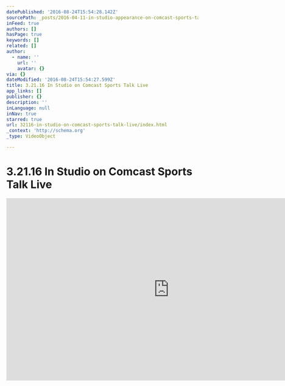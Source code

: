 ```yaml
---
datePublished: '2016-08-24T15:54:28.142Z'
sourcePath: _posts/2016-04-11-in-studio-appearance-on-comcast-sports-talk-live.md
inFeed: true
authors: []
hasPage: true
keywords: []
related: []
author:
  - name: ''
    url: ''
    avatar: {}
via: {}
dateModified: '2016-08-24T15:54:27.599Z'
title: 3.21.16 In Studio on Comcast Sports Talk Live
app_links: []
publisher: {}
description: ''
inLanguage: null
inNav: true
starred: true
url: 32116-in-studio-on-comcast-sports-talk-live/index.html
_context: 'http://schema.org'
_type: VideoObject

---
```

# 3.21.16 In Studio on Comcast Sports Talk Live

<iframe src="https://cdn.embedly.com/widgets/media.html?src=https%3A%2F%2Fwww.youtube.com%2Fembed%2F8viNgBZrbZk%3Ffeature%3Doembed&amp;url=https%3A%2F%2Fwww.youtube.com%2Fwatch%3Fv%3D8viNgBZrbZk&amp;image=https%3A%2F%2Fi.ytimg.com%2Fvi%2F8viNgBZrbZk%2Fhqdefault.jpg&amp;key=b7d04c9b404c499eba89ee7072e1c4f7&amp;type=text%2Fhtml&amp;schema=youtube" width="854" height="480" scrolling="no" frameborder="0" allowfullscreen="allowfullscreen" style=""></iframe>